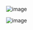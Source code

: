 ![image](https://user-images.githubusercontent.com/28672529/190033587-28c4459b-f15c-45a8-9ebe-de76b1d232a2.png)


![image](https://user-images.githubusercontent.com/28672529/190033625-e875aef7-6b96-47f9-9728-615b46bff094.png)
